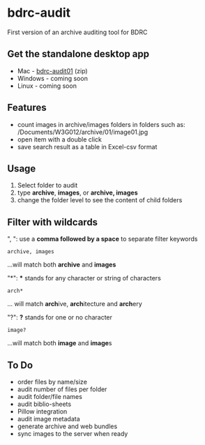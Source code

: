 # bdrc-audit
First version of an archive auditing tool for BDRC

## Get the standalone desktop app
* Mac - [bdrc-audit01](https://github.com/ngawangtrinley/bdrc-audit/releases/download/v01/bdrc-audit.zip) (zip)
* Windows - coming soon
* Linux - coming soon

## Features
* count images in archive/images folders in folders such as: /Documents/W3G012/archive/01/image01.jpg
* open item with a double click
* save search result as a table in Excel-csv format

## Usage
1. Select folder to audit
2. type **archive**, **images**, or **archive, images**
3. change the folder level to see the content of child folders

## Filter with wildcards

", ": use a **comma followed by a space** to separate filter keywords

    archive, images 
...will match both **archive** and **images**

"*": **\*** stands for any character or string of characters

    arch*
... will match **arch**ive, **arch**itecture and **arch**ery

"?": **?** stands for one or no character

    image?
...will match both **image** and **image**s



## To Do
* order files by name/size
* audit number of files per folder
* audit folder/file names
* audit biblio-sheets
* Pillow integration
* audit image metadata
* generate archive and web bundles
* sync images to the server when ready
